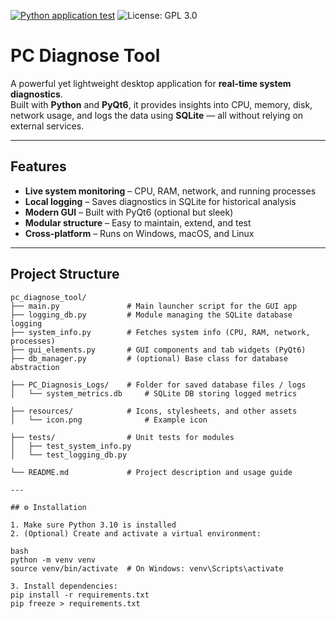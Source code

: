 [![Python application test](https://github.com/HF980/PC-Diagnose-Tool/actions/workflows/python-app.yml/badge.svg)](https://github.com/HF980/PC-Diagnose-Tool/actions/workflows/python-app.yml) ![License: GPL 3.0](https://img.shields.io/badge/License-GPL%203.0-4CAF50?style=flat-square)

# PC Diagnose Tool

A powerful yet lightweight desktop application for **real-time system diagnostics**.  
Built with **Python** and **PyQt6**, it provides insights into CPU, memory, disk, network usage, and logs the data using **SQLite** — all without relying on external services.

---

## Features

- **Live system monitoring** – CPU, RAM, network, and running processes  
- **Local logging** – Saves diagnostics in SQLite for historical analysis  
- **Modern GUI** – Built with PyQt6 (optional but sleek)  
- **Modular structure** – Easy to maintain, extend, and test  
- **Cross-platform** – Runs on Windows, macOS, and Linux  

---

## Project Structure

```text
pc_diagnose_tool/
├── main.py               # Main launcher script for the GUI app
├── logging_db.py         # Module managing the SQLite database logging
├── system_info.py        # Fetches system info (CPU, RAM, network, processes)
├── gui_elements.py       # GUI components and tab widgets (PyQt6)
├── db_manager.py         # (optional) Base class for database abstraction

├── PC_Diagnosis_Logs/    # Folder for saved database files / logs
│   └── system_metrics.db     # SQLite DB storing logged metrics

├── resources/            # Icons, stylesheets, and other assets
│   └── icon.png              # Example icon

├── tests/                # Unit tests for modules
│   ├── test_system_info.py
│   └── test_logging_db.py

└── README.md             # Project description and usage guide

---

## ⚙️ Installation

1. Make sure Python 3.10 is installed  
2. (Optional) Create and activate a virtual environment:

bash
python -m venv venv
source venv/bin/activate  # On Windows: venv\Scripts\activate

3. Install dependencies:
pip install -r requirements.txt
pip freeze > requirements.txt
